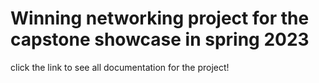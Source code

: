 # Winning networking project for the capstone showcase in spring 2023

click the link to see all documentation for the project!


